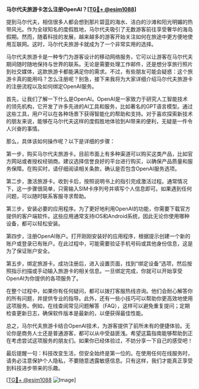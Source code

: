 **马尔代夫旅游卡怎么注册OpenAI？[[TG💪+ @esim1088](https://t.me/s/esim1088)]**

提到马尔代夫，相信很多人都会想到那片碧蓝的海水、洁白的沙滩和阳光明媚的热带风光。作为全球知名的度假胜地，马尔代夫吸引了无数游客前往享受奢华的海岛假期。然而，随着科技的发展，越来越多的游客开始关注如何在旅途中更方便地使用互联网。这时，马尔代夫旅游卡就成为了一个非常实用的选择。

马尔代夫旅游卡是一种专门为游客设计的移动网络服务，它可以让游客在马尔代夫期间随时随地保持与世界的联系。无论是需要处理工作邮件，还是想分享旅行照片到社交媒体，这款旅游卡都能满足你的需求。不过，有些朋友可能会疑惑：这个旅游卡真的能用吗？怎么注册呢？别急，接下来我将为大家详细介绍马尔代夫旅游卡的注册流程以及如何绑定OpenAI服务。

首先，让我们了解一下什么是OpenAI。OpenAI是一家致力于研究人工智能技术的领先机构，它开发了许多先进的AI工具和服务，比如著名的GPT语言模型。通过这些工具，用户可以在各种场景下获得智能化的帮助和支持。对于喜欢探索新技术的朋友来说，能够在马尔代夫这样的度假胜地体验到AI带来的便利，无疑是一件令人兴奋的事情。

那么，具体该如何操作呢？以下是详细的步骤：

第一步，购买马尔代夫旅游卡。目前市面上有多种渠道可以购买这类产品，比如官方网站或者授权经销商。建议选择信誉良好的平台进行购买，以确保产品质量和服务保障。在购买时，请仔细阅读相关条款，确认是否包含OpenAI服务选项。

第二步，激活旅游卡。收到卡后，按照说明书上的指引完成激活过程。通常情况下，这一步骤很简单，只需输入SIM卡序列号并填写个人信息即可。如果遇到任何问题，可以随时联系客服寻求帮助。

第三步，安装必要的应用程序。为了更好地利用OpenAI的功能，你需要下载官方提供的客户端软件。这些应用通常支持iOS和Android系统，因此无论你使用哪种设备，都可以轻松安装。

第四步，注册OpenAI账户。打开刚刚安装好的应用程序，根据提示创建一个新的账户或登录已有账户。在此过程中，可能需要验证手机号码或其他身份信息，这是为了保证账户安全。

第五步，绑定旅游卡。成功注册后，进入设置页面，找到“绑定设备”选项，然后按照指示扫描或手动输入旅游卡的相关信息。一旦绑定完成，你就可以开始享受OpenAI为你提供的各项服务了。

在整个过程中，如果你有任何疑问，都可以拨打客服热线咨询。他们会耐心解答你的所有问题，并提供专业的指导。此外，还有一些小技巧可以帮助你更高效地使用这项服务。例如，在线查阅常见问题解答（FAQ），这样可以避免重复提问；定期检查更新日志，确保软件版本是最新的，以便获得最佳性能。

总之，马尔代夫旅游卡结合OpenAI技术，为游客提供了前所未有的便捷体验。无论你是商务人士还是普通游客，都可以从中受益匪浅。希望这篇指南能够帮助到正在考虑尝试这项服务的朋友们。如果你已经体验过，不妨分享一下自己的感受吧！

最后提醒一句：科技改变生活，但安全始终是第一位的。在使用任何在线服务时，请务必注意保护个人隐私，不要随意透露敏感信息。只有这样，我们才能真正享受到科技进步带来的乐趣。

[[TG💪+ @esim1088](https://t.me/s/esim1088) ![Image](https://i.postimg.cc/4NQfJmqS/Snipaste-2025-05-13-00-14-12.png)]